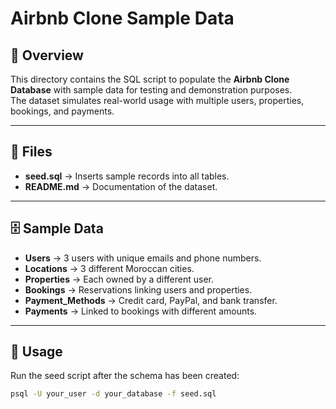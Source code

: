 # Airbnb Clone Sample Data

## 📌 Overview
This directory contains the SQL script to populate the **Airbnb Clone Database** with sample data for testing and demonstration purposes.  
The dataset simulates real-world usage with multiple users, properties, bookings, and payments.

---

## 📂 Files
- **seed.sql** → Inserts sample records into all tables.
- **README.md** → Documentation of the dataset.

---

## 🗄️ Sample Data
- **Users** → 3 users with unique emails and phone numbers.
- **Locations** → 3 different Moroccan cities.
- **Properties** → Each owned by a different user.
- **Bookings** → Reservations linking users and properties.
- **Payment_Methods** → Credit card, PayPal, and bank transfer.
- **Payments** → Linked to bookings with different amounts.

---

## 🚀 Usage
Run the seed script after the schema has been created:

```bash
psql -U your_user -d your_database -f seed.sql
